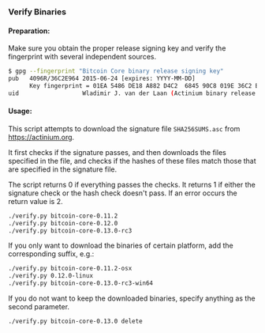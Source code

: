 ### Verify Binaries

#### Preparation:

Make sure you obtain the proper release signing key and verify the fingerprint with several independent sources.

```sh
$ gpg --fingerprint "Bitcoin Core binary release signing key"
pub   4096R/36C2E964 2015-06-24 [expires: YYYY-MM-DD]
      Key fingerprint = 01EA 5486 DE18 A882 D4C2  6845 90C8 019E 36C2 E964
uid                  Wladimir J. van der Laan (Actinium binary release signing key) <laanwj@gmail.com>
```

#### Usage:

This script attempts to download the signature file `SHA256SUMS.asc` from https://actinium.org.

It first checks if the signature passes, and then downloads the files specified in the file, and checks if the hashes of these files match those that are specified in the signature file.

The script returns 0 if everything passes the checks. It returns 1 if either the signature check or the hash check doesn't pass. If an error occurs the return value is 2.


```sh
./verify.py bitcoin-core-0.11.2
./verify.py bitcoin-core-0.12.0
./verify.py bitcoin-core-0.13.0-rc3
```

If you only want to download the binaries of certain platform, add the corresponding suffix, e.g.:

```sh
./verify.py bitcoin-core-0.11.2-osx
./verify.py 0.12.0-linux
./verify.py bitcoin-core-0.13.0-rc3-win64
```

If you do not want to keep the downloaded binaries, specify anything as the second parameter.

```sh
./verify.py bitcoin-core-0.13.0 delete
```
